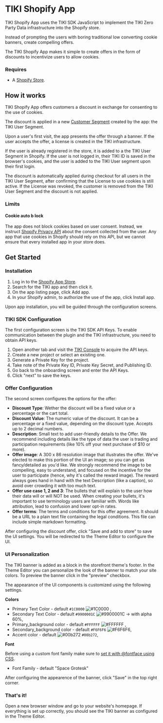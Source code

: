 # TIKI Shopify App
TIKI Shopify App uses the TIKI SDK JavaScript to implement the TIKI Zero Party Data infrastructure into the Shopify store.

Instead of prompting the users with boring traditional low converting cookie banners, create compelling offers.

The TIKI Shopify App makes it simple to create offers in the form of discounts to incentivize users to allow cookies.

### Requires

- A [Shopify Store](https://www.shopify.com/).

## How it works
TIKI Shopify App offers customers a discount in exchange for consenting to the use of cookies.

The discount is applied in a new [Customer Segment](https://help.shopify.com/en/manual/customers/customer-segmentation/customer-segments) created by the app: the TIKI User Segment.

Upon a user's first visit, the app presents the offer through a banner. If the user accepts the offer, a license is created in the TIKI infrastructure. 

If the user is already registered in the store, it is added to a the TIKI User Segment in Shopify. If the user is not logged in, their TIKI ID is saved in the browser's cookies, and the user is added to the TIKI User segment upon their first login. 

The discount is automatically applied during checkout for all users in the TIKI User Segment, after confirming that the License to use cookies is still active. If the License was revoked, the customer is removed from the TIKI User Segment and the discount is not applied.

### Limits
#### Cookie auto b lock
The app does not block cookies based on user consent. Instead, we instruct [Shopify Privacy API](https://shopify.dev/docs/api/consent-tracking) about the consent collected from the user. Any app that use cookies in Shopify should rely on this API, but we cannot ensure that every installed app in your store does. 

## Get Started
### Installation
1. Log in to the [Shopify App Store](https://apps.shopify.com/).
2. Search for the TIKI app and then click it.
3. On the app listing page, click Add app.
4. In your Shopify admin, to authorize the use of the app, click Install app.

Upon app installation, you will be guided through the configuration screens.

### TIKI SDK Configuration
The first configuration screen is the TIKI SDK API Keys. To enable communication between the plugin and the TIKI infrastructure, you need to obtain API keys.
1. Open another tab and visit the [TIKI Console](https://console.mytiki.com) to acquire the API keys.
2. Create a new project or select an existing one.
3. Generate a Private Key for the project.
4. Take note of the Private Key ID, Private Key Secret, and Publishing ID.
5. Go back to the onboarding screen and enter the API Keys.
6. Click "next" to save the keys.

### Offer Configuration
The second screen configures the options for the offer:

- **Discount Type**: Wether the discount will be a fixed value or a percentage or the cart total.
- **Discount Value**: The numeric value of the discount. It can be a percentage or a fixed value, depending on the discount type. Accepts up to 2 decimal numbers.	
- **Description**: Small text to add user-friendly details to the Offer. We recommend including details like the type of data the user is trading and participation requirements (like 10% off your next purchase of $10 or more).
- **Offer image**: A 300 x 86 resolution image that illustrates the offer. We've elected to make this portion of the UI an image; so you can get as fancy/detailed as you'd like. We strongly recommend the image to be compelling, easy to understand, and focused on the incentive for the user to participate (hence, why it's called the reward image). The reward always goes hand in hand with the text Description (like a caption), so avoid over crowding it with too much text.
- **Offer use case 1, 2 and 3**: The bullets that will explain to the user how their data will or will NOT be used. When creating your bullets, it's important to use terminology users are familiar with. Words like attribution, lead to confusion and lower opt-in rates.
- **Offer terms**: The terms and conditions for this offer agreement. It should be a URL to a plain text file containing the legal conditions. This file can include simple markdown formatting.

After configuring the discount offer, click "Save and add to store" to save the UI settings. You will be redirected to the Theme Editor to configure the UI.

### UI Personalization
The TIKI banner is added as a block in the storefront theme's footer. 
In the Theme Editor you can personalize the look of the banner to match your site colors. To preview the banner click in the "preview" checkbox. 

The appearance of the UI components is customized using the following settings.

**Colors**
- Primary Text Color - default `#1C0000` ![#1C0000](https://placehold.co/15x15/1C0000/1C0000.png) ,
- Secondary Text Color - default `#9900001C` ![#9900001C](https://placehold.co/15x15/1C0000/1C0000.png) -> with alpha 60%, 
- Primary_background color - default `#FFFFFF` ![#FFFFFF](https://placehold.co/15x15/FFFFFF/FFFFFF.png) ,
- Secondary_background color - default `#F6F6F6` ![#F6F6F6](https://placehold.co/15x15/F6F6F6/F6F6F6.png),
- Accent color - default ![#00b272](https://placehold.co/15x15/00b272/00b272.png) `#00b272`,

**Font**

Before using a custom font family make sure to [set it with @fontface using CSS](https://developer.mozilla.org/en-US/docs/Web/CSS/@font-face).

- Font Family - default "Space Grotesk"

After configuring the appearence of the banner, click "Save" in the top right corner.

### That's it!
Open a new browser window and go to your website's homepage. If everything is set up correctly, you should see the TIKI banner as configured in the Theme Editor.
